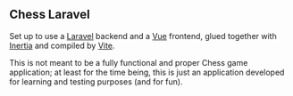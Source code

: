 ## Chess Laravel

Set up to use a [Laravel](https://laravel.com/) backend and a [Vue](https://vuejs.org/) frontend,
glued together with [Inertia](https://inertiajs.com/) and compiled by [Vite](https://vitejs.dev/).

This is not meant to be a fully functional and proper Chess game application; at least for the time being,
this is just an application developed for learning and testing purposes (and for fun).
